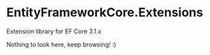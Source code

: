 # EntityFrameworkCore.Extensions
Extension library for EF Core 3.1.x

Nothing to look here, keep browsing! :)

